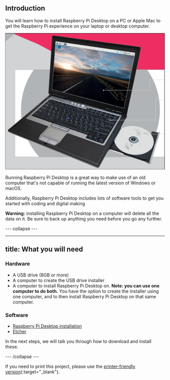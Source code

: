 ## Introduction

You will learn how to install Raspberry Pi Desktop on a PC or Apple Mac to get the Raspberry Pi experience on your laptop or desktop computer.

![raspberry pi desktop running on a laptop](images/raspberry_pi_desktop_laptop.PNG)

Running Raspberry Pi Desktop is a great way to make use of an old computer that's not capable of running the latest version of Windows or macOS.

Additionally, Raspberry Pi Desktop includes lots of software tools to get you started with coding and digital making

**Warning:** installing Raspberry Pi Desktop on a computer will delete all the data on it. Be sure to back up anything you need before you go any further.

--- collapse ---

---
title: What you will need
---

### Hardware

+ A USB drive (8GB or more)
+ A computer to create the USB drive installer
+ A computer to install Raspberry Pi Desktop on. **Note: you can use one computer to do both.** You have the option to create the installer using one computer, and to then install Raspberry Pi Desktop on that same computer.

### Software

+ [Raspberry Pi Desktop installation](https://www.raspberrypi.org/downloads/raspberry-pi-desktop/)
+ [Etcher](https://etcher.io/)

In the next steps, we will talk you through how to download and install these.

--- /collapse ---

If you need to print this project, please use the [printer-friendly version](https://projects.raspberrypi.org/en/projects/project-name/print){:target="_blank"}.
